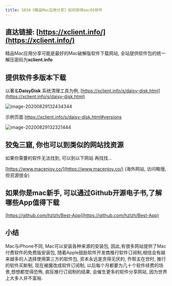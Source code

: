 ```yaml
---
title: S034《精品Mac应用分享》如何获得macOS软件
---
```




## 直达链接: [https://xclient.info/](https://xclient.info/)

精品Mac应用分享可能是最好的Mac破解版软件下载网站, 全站提供软件包的统一解压密码为**xclient.info**



## 提供软件多版本下载



以著名**DaisyDisk** 系统清理工具为例, [https://xclient.info/s/daisy-disk.html](https://xclient.info/s/daisy-disk.html)

![image-20200829132434344](https://www.v2fy.com/asset/0i/OnlineToolsBook/OnlineToolsBookMD/S034_macos_soft.assets/image-20200829132434344.png)

示例页面 https://xclient.info/s/daisy-disk.html#versions

![image-20200829132321444](https://www.v2fy.com/asset/0i/OnlineToolsBook/OnlineToolsBookMD/S034_macos_soft.assets/image-20200829132321444.png)



##  狡兔三窟, 你也可以到类似的网站找资源

如果你需要的软件无法找到, 可以到以下网站 再找找...

[https://www.macenjoy.co/](https://www.macenjoy.co/) (海外网站, 访问略慢, 但资源很全)



## 如果你是mac新手, 可以通过Github开源电子书,了解哪些App值得下载



[https://github.com/hzlzh/Best-App](https://github.com/hzlzh/Best-App)



## 小结



Mac与iPhone不同, Mac可以安装各种来源的安装包, 因此,有很多网站提供了Mac付费软件的免费版安装包, 随着Apple鼓励软件开发商推行软件订阅制,相信会有越来越多的人选择使用第三方的软件包, 资本永远是贪得无厌的, 乔帮主在世时, 推行的软件买断制, 现在被魔改成软件订阅制, 以后每个月都要为几十个软件续费的场景,想想都觉得恐怖, 疯狂推行订阅制的结果, 会催生更多的软件分享网站, 因为世界上大多人并不富裕. 